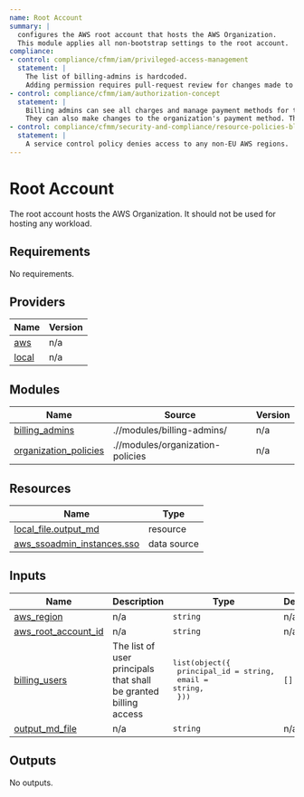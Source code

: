 ```yaml
---
name: Root Account
summary: |
  configures the AWS root account that hosts the AWS Organization.
  This module applies all non-bootstrap settings to the root account.
compliance:
- control: compliance/cfmm/iam/privileged-access-management
  statement: |
    The list of billing-admins is hardcoded.
    Adding permission requires pull-request review for changes made to the IaC code.
- control: compliance/cfmm/iam/authorization-concept
  statement: |
    Billing admins can see all charges and manage payment methods for the entire AWS organisation.
    They can also make changes to the organization's payment method. The billing admin is thus considered a privileged role.
- control: compliance/cfmm/security-and-compliance/resource-policies-blacklisting
  statement: |
    A service control policy denies access to any non-EU AWS regions.
---
```


# Root Account

The root account hosts the AWS Organization. It should not be used for hosting any workload.

<!-- BEGIN_TF_DOCS -->
## Requirements

No requirements.

## Providers

| Name | Version |
|------|---------|
| <a name="provider_aws"></a> [aws](#provider\_aws) | n/a |
| <a name="provider_local"></a> [local](#provider\_local) | n/a |

## Modules

| Name | Source | Version |
|------|--------|---------|
| <a name="module_billing_admins"></a> [billing\_admins](#module\_billing\_admins) | .//modules/billing-admins/ | n/a |
| <a name="module_organization_policies"></a> [organization\_policies](#module\_organization\_policies) | .//modules/organization-policies | n/a |

## Resources

| Name | Type |
|------|------|
| [local_file.output_md](https://registry.terraform.io/providers/hashicorp/local/latest/docs/resources/file) | resource |
| [aws_ssoadmin_instances.sso](https://registry.terraform.io/providers/hashicorp/aws/latest/docs/data-sources/ssoadmin_instances) | data source |

## Inputs

| Name | Description | Type | Default | Required |
|------|-------------|------|---------|:--------:|
| <a name="input_aws_region"></a> [aws\_region](#input\_aws\_region) | n/a | `string` | n/a | yes |
| <a name="input_aws_root_account_id"></a> [aws\_root\_account\_id](#input\_aws\_root\_account\_id) | n/a | `string` | n/a | yes |
| <a name="input_billing_users"></a> [billing\_users](#input\_billing\_users) | The list of user principals that shall be granted billing access | <pre>list(object({<br>    principal_id = string,<br>    email        = string,<br>  }))</pre> | `[]` | no |
| <a name="input_output_md_file"></a> [output\_md\_file](#input\_output\_md\_file) | n/a | `string` | n/a | yes |

## Outputs

No outputs.
<!-- END_TF_DOCS -->